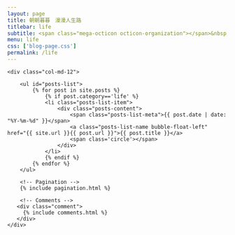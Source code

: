 ```yaml
---
layout: page
title: 朝朝暮暮　漫漫人生路
titlebar: life
subtitle: <span class="mega-octicon octicon-organization"></span>&nbsp;&nbsp; 你的生活有什么故事？
menu: life
css: ['blog-page.css']
permalink: /life
---
```


<div class="row">

    <div class="col-md-12">

        <ul id="posts-list">
            {% for post in site.posts %}
                {% if post.category=='life' %}
                <li class="posts-list-item">
                    <div class="posts-content">
                        <span class="posts-list-meta">{{ post.date | date: "%Y-%m-%d" }}</span>
                        <a class="posts-list-name bubble-float-left" href="{{ site.url }}{{ post.url }}">{{ post.title }}</a>
                        <span class='circle'></span>
                    </div>
                </li>
                {% endif %}
            {% endfor %}
        </ul> 

        <!-- Pagination -->
        {% include pagination.html %}

        <!-- Comments -->
       <div class="comment">
         {% include comments.html %}
       </div>
    </div>

</div>
<script>
    $(document).ready(function(){

        // Enable bootstrap tooltip
        $("body").tooltip({ selector: '[data-toggle=tooltip]' });

    });
</script>
